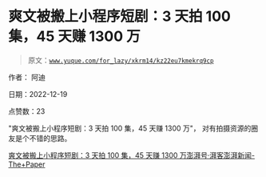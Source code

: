 # 爽文被搬上小程序短剧：3 天拍 100 集，45 天赚 1300 万

> 原文：[`www.yuque.com/for_lazy/xkrm14/kz22eu7kmekrq9cp`](https://www.yuque.com/for_lazy/xkrm14/kz22eu7kmekrq9cp)



作者： 阿迪 

日期：2022-12-19 

点赞数：23 

"爽文被搬上小程序短剧：3 天拍 100 集，45 天赚 1300 万"， 对有拍摄资源的圈友是个不错的思路。 

[爽文被搬上小程序短剧：3 天拍 100 集，45 天赚 1300 万澎湃号·湃客澎湃新闻-The+Paper](https://www.thepaper.cn/newsDetail_forward_21223906) 

